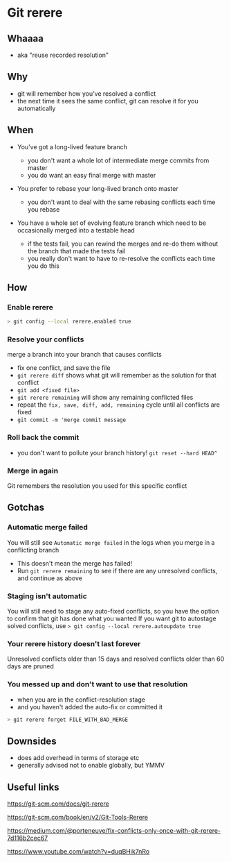 # Git rerere

## Whaaaa

- aka "reuse recorded resolution"

## Why

- git will remember how you’ve resolved a conflict
- the next time it sees the same conflict, git can resolve it for you automatically

## When

- You've got a long-lived feature branch
  - you don't want a whole lot of intermediate merge commits from master
  - you do want an easy final merge with master

- You prefer to rebase your long-lived branch onto master
  - you don't want to deal with the same rebasing conflicts each time you rebase

- You have a whole set of evolving feature branch which need to be occasionally merged into a testable head
  - if the tests fail, you can rewind the merges and re-do them without the branch that made the tests fail
  - you really don't want to have to re-resolve the conflicts each time you do this

## How

### Enable rerere

```bash
> git config --local rerere.enabled true
```

### Resolve your conflicts

merge a branch into your branch that causes conflicts

- fix one conflict, and save the file
- `git rerere diff` shows what git will remember as the solution for that conflict
- `git add <fixed file>`
- `git rerere remaining` will show any remaining conflicted files
- repeat the `fix, save, diff, add, remaining` cycle until all conflicts are fixed
- `git commit -m 'merge commit message`

### Roll back the commit

- you don't want to pollute your branch history! `git reset --hard HEAD^`

### Merge in again

Git remembers the resolution you used for this specific conflict

## Gotchas

### Automatic merge failed

You will still see `Automatic merge failed` in the logs when you merge in a conflicting branch

- This doesn't mean the merge has failed!
- Run `git rerere remaining` to see if there are any unresolved conflicts, and continue as above

### Staging isn't automatic

You will still need to stage any auto-fixed conflicts, so you have the option to confirm that git has done what you wanted
If you want git to autostage solved conflicts, use `> git config --local rerere.autoupdate true`

### Your rerere history doesn't last forever

Unresolved conflicts older than 15 days and resolved conflicts older than 60 days are pruned

### You messed up and don't want to use that resolution

- when you are in the conflict-resolution stage
- and you haven't added the auto-fix or committed it

```bash
> git rerere forget FILE_WITH_BAD_MERGE
```

## Downsides

- does add overhead in terms of storage etc
- generally advised not to enable globally, but YMMV

## Useful links

https://git-scm.com/docs/git-rerere

https://git-scm.com/book/en/v2/Git-Tools-Rerere

https://medium.com/@porteneuve/fix-conflicts-only-once-with-git-rerere-7d116b2cec67

https://www.youtube.com/watch?v=duqBHik7nRo



